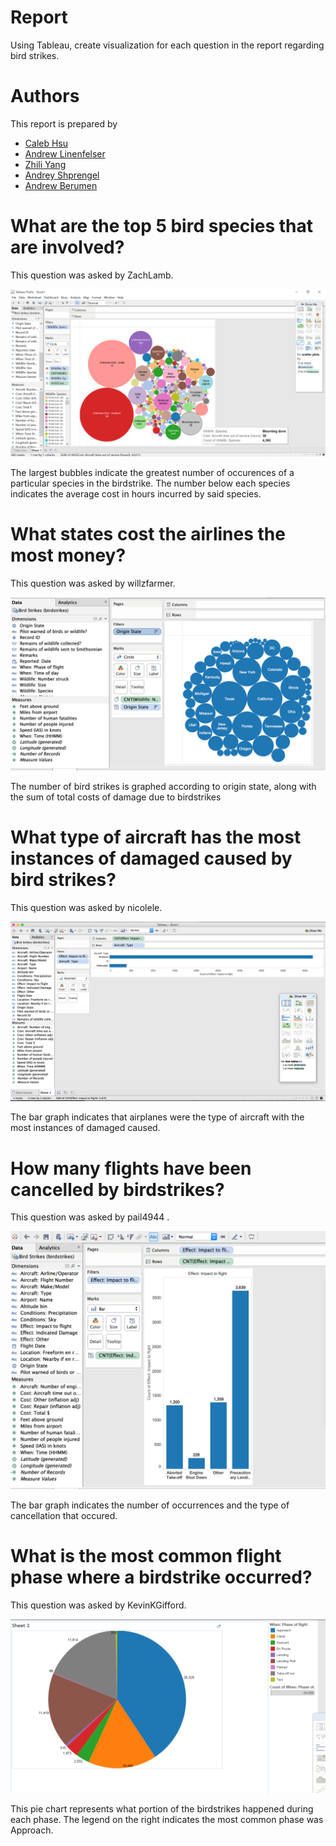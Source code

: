 # Report

Using Tableau, create visualization for each question in the report regarding
bird strikes.

# Authors

This report is prepared by
* [Caleb Hsu](https://github.com/calebhsu/)
* [Andrew Linenfelser](https://github.com/Linenfelser)
* [Zhili Yang](https://github.com/zhya215)
* [Andrey Shprengel](https://github.com/AndreyShprengel)
* [Andrew Berumen](https://github.com/anbe6083)

# What are the top 5 bird species that are involved?

This question was asked by ZachLamb.

![Top 5 Species](top5species.png)

The largest bubbles indicate the greatest number of occurences of a particular species in the birdstrike. The number below each species indicates the average cost in hours incurred by said species.

# What states cost the airlines the most money?

This question was asked by willzfarmer.

![Worst States](Which_states_have_most_birdstrikes.png)

The number of bird strikes is graphed according to origin state, along with the sum of total costs of damage due to birdstrikes

# What type of aircraft has the most instances of damaged caused by bird strikes?

This question was asked by nicolele.

![Type of Aircraft](q_Zhili_Yang.png)

The bar graph indicates that airplanes were the type of aircraft with the most instances of damaged caused.

# How many flights have been cancelled by birdstrikes?

This question was asked by pail4944 .

![Number of Flights Cancelled](numbercancelled.png)

The bar graph indicates the number of occurrences and the type of cancellation that occured.

# What is the most common flight phase where a birdstrike occurred?

This question was asked by KevinKGifford.

![screenshot](whatphaseofflight.PNG)

This pie chart represents what portion of the birdstrikes happened during each phase.
The legend on the right indicates the most common phase was Approach.   
